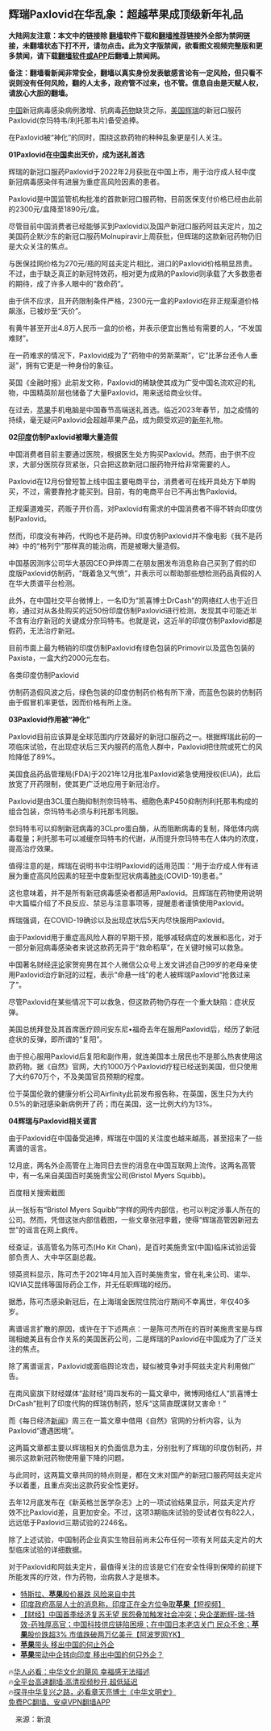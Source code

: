  <!-- 面包屑导航 --> <h2>辉瑞Paxlovid在华乱象：超越苹果成顶级新年礼品</h2> <p class="notice"><b>大陆网友注意：本文中的链接除 <a href="https://github.com/bannedbook/fanqiang" >翻墙</a>软件下载和<a href="https://github.com/killgcd/justmysocks/blob/master/README.md">翻墙推荐</a>链接外全部为禁网链接，未翻墙状态下打不开，请勿点击。此为文字版禁闻，欲看图文视频完整版和更多禁闻，请下载<a href="https://github.com/bannedbook/fanqiang">翻墙软件或APP</a>后翻墙上禁闻网。</p><p>备注：翻墙看新闻非常安全，翻墙以真实身份发表敏感言论有一定风险，但只看不说则没有任何风险，翻的人太多，政府管不过来，也不管。信息自由是天赋人权，请放心大胆的翻墙。</b></p>  <div class="entry"> <p id="conimg"><a href="https://www.bannedbook.org/bnews/tag/%E4%B8%AD%E5%9B%BD/" class="st_tag internal_tag" rel="tag" title="标签 中国 下的日志">中国</a>新冠病毒感染病例激增、抗病毒<a href="https://www.bannedbook.org/bnews/tag/%e8%8d%af%e7%89%a9/" class="st_tag internal_tag" rel="tag" title="标签 药物 下的日志">药物</a>缺货之际，<a href="https://www.bannedbook.org/bnews/tag/%e7%be%8e%e5%9b%bd/" class="st_tag internal_tag" rel="tag" title="标签 美国 下的日志">美国</a><a href="https://www.bannedbook.org/bnews/tag/%e8%be%89%e7%91%9e/" class="st_tag internal_tag" rel="tag" title="标签 辉瑞 下的日志">辉瑞</a>的新冠口服药Paxlovid(奈玛特韦/利托那韦片)备受追捧。</p> <p>在Paxlovid被“神化”的同时，围绕这款药物的种种乱象更是引人关注。</p> <p><strong>01Paxlovid在<span class='wp_keywordlink_affiliate'><a href="https://www.bannedbook.org/" title="中国" target="_blank">中国</a></span>卖出天价，成为送礼首选</strong></p> <p>辉瑞的新冠口服药Paxlovid于2022年2月获批在中国上市，用于治疗成人轻中度新冠病毒感染伴有进展为重症高风险因素的患者。</p> <p>Paxlovid是中国监管机构批准的首款新冠口服药物，目前医保支付价格已经由此前的2300元/盒降至1890元/盒。</p> <p>尽管目前中国消费者已经能够买到Paxlovid以及国产新冠口服药阿兹夫定片，加之美国药企默沙东的新冠口服药Molnupiravir上周获批，但辉瑞的这款新冠药物仍旧是大众关注的焦点。</p> <p>与医保挂网价格为270元/瓶的阿兹夫定片相比，进口的Paxlovid价格稍显昂贵。不过，由于缺乏真正的新冠特效药，相对更为成熟的Paxlovid则承载了大多数患者的期待，成了许多人眼中的“救命药”。</p> <p>由于供不应求，且开药限制条件严格，2300元一盒的Paxlovid在非正规渠道价格飙涨，已被炒至“天价”。</p> <p>有黄牛甚至开出4.8万人民币一盒的价格，并表示便宜出售给有需要的人，“不发国难财”。</p> <p>在一药难求的情况下，Paxlovid成为了“药物中的劳斯莱斯”，它“比茅台还令人垂涎”，拥有它更是一种身份的象征。</p> <p>英国《金融时报》此前发文称，Paxlovid的稀缺使其成为广受中国名流欢迎的礼物，中国精英阶层也储备了大量Paxlovid，用来送给商业伙伴。</p> <p>在过去，<a href="https://www.bannedbook.org/bnews/tag/%e8%8b%b9%e6%9e%9c/" class="st_tag internal_tag" rel="tag" title="标签 苹果 下的日志">苹果</a>手机电脑是中国春节高端送礼首选。临近2023年春节，加之疫情的持续，毫无疑问Paxlovid会超越苹果产品，成为颇受欢迎的<a href="https://www.bannedbook.org/bnews/tag/%E6%96%B0%E5%B9%B4/" class="st_tag internal_tag" rel="tag" title="标签 新年 下的日志">新年</a>礼物。</p> <p><strong>02<a href="https://www.bannedbook.org/bnews/tag/%e5%8d%b0%e5%ba%a6/" class="st_tag internal_tag" rel="tag" title="标签 印度 下的日志">印度</a>仿制Paxlovid被曝大量造假</strong></p>  <p>中国消费者目前主要通过医院，根据医生处方购买Paxlovid。然而，由于供不应求，大部分医院存货紧张，只会把这款新冠口服药物开给非常需要的人。</p> <p>Paxlovid在12月份曾短暂上线中国主要电商平台，消费者可在线开具处方下单购买，不过，需要靠抢才能买到。目前，有的电商平台已不再出售Paxlovid。</p> <p>正规渠道难买，药贩子开价高，对Paxlovid有需求的中国消费者不得不转向印度仿制Paxlovid。</p> <p>然而，印度没有神药，代购也不是药神。印度仿制Paxlovid并不像电影《我不是药神》中的“格列宁”那样真的能治病，而是被曝大量造假。</p> <p>中国基因测序公司华大基因CEO尹烨周二在朋友圈发布消息称自己买到了假的印度版Paxlovid仿制药，“既着急又气愤”，并表示可以帮助那些想检测药品真假的人在华大质谱平台检测。</p> <p>此外，在中国社交平台微博上，一名ID为“凯喜博士DrCash”的网络红人也于近日称，通过对从各处购买的近50份印度仿制Paxlovid进行检测，发现其中可能近半不含有治疗新冠的关键成分奈玛特韦。也就是说，这近半的印度仿制Paxlovid都是假药，无法治疗新冠。</p> <p>目前市面上最为畅销的印度仿制Paxlovid有绿色包装的Primovir以及蓝色包装的Paxista，一盒大约2000元左右。</p> <p>各类印度仿制Paxlovid</p> <p>仿制药造假风波之后，绿色包装的印度仿制药价格有所下滑，而蓝色包装的仿制药由于假冒机率更低，因而价格有所上涨。</p> <p><strong>03Paxlovid作用被“神化”</strong></p> <p>Paxlovid目前应该算是全球范围内疗效最好的新冠口服药之一。根据辉瑞此前的一项临床试验，在出现症状后三天内服药的高危人群中，Paxlovid把住院或死亡的风险降低了89%。</p> <p>美国食品药品管理局(FDA)于2021年12月批准Paxlovid紧急使用授权(EUA)，此后放宽了开药限制，使其更广泛地应用于新冠治疗。</p> <p>Paxlovid是由3CL蛋白酶抑制剂奈玛特韦、细胞色素P450抑制剂利托那韦构成的组合包装，奈玛特韦必须与利托那韦同服。</p>  <p>奈玛特韦可以抑制新冠病毒的3CLpro蛋白酶，从而阻断病毒的复制，降低体内病毒载量；利托那韦可以减缓奈玛特韦的代谢，从而提升奈玛特韦在人体内的浓度，提高治疗效果。</p> <p>值得注意的是，辉瑞在说明书中注明Paxlovid的适用范围：“用于治疗成人伴有进展为重症高风险因素的轻至中度新型冠状病毒<a href="https://www.bannedbook.org/bnews/tag/%e8%82%ba%e7%82%8e/" class="st_tag internal_tag" rel="tag" title="标签 肺炎 下的日志">肺炎</a>(COVID-19)患者。”</p> <p>这也意味着，并不是所有新冠病毒感染者都适用Paxlovid。且辉瑞在药物使用说明中大篇幅介绍了不良反应、禁忌与注意事项等，提醒患者谨慎使用Paxlovid。</p> <p>辉瑞强调，在COVID-19确诊以及出现症状后5天内尽快服用Paxlovid。</p> <p>由于Paxlovid用于重症高风险人群的早期干预，能够减轻病症的发展和恶化，对于一部分新冠病毒感染者来说这款药无异于“救命稻草”，在关键时候可以救急。</p> <p>中国著名财经<span class='wp_keywordlink_affiliate'><a href="https://www.bannedbook.org/bnews/comments/" title="新闻评论" target="_blank">评论</a></span>家贺宛男在其个人微信公众号上发文讲述自己99岁的老母亲使用Paxlovid治疗新冠的过程，表示“命悬一线”的老人被辉瑞Paxlovid“抢救过来了”。</p> <p>尽管Paxlovid在某些情况下可以救急，但这款药物仍存在一个重大缺陷：症状反弹。</p> <p>美国总统拜登及其首席医疗顾问安东尼•福奇去年在服用Paxlovid后，经历了新冠症状的反弹，即所谓的“复阳”。</p> <p>由于担心服用Paxlovid后复阳和副作用，就连美国本土居民也不是那么热衷使用这款药物。据《自然》官网，大约1000万个Paxlovid疗程已经送到美国，但只使用了大约670万个，不及美国官员预期的程度。</p> <p>位于英国伦敦的健康分析公司Airfinity此前发布报告称，在英国，医生只为大约0.5%的新冠感染新病例开了药；而在美国，这一比例大约为13%。</p> <p><strong>04辉瑞与Paxlovid相关谣言</strong></p> <p>由于Paxlovid在中国备受追捧，辉瑞在中国的关注度也越来越高，甚至招来了一些离谱的谣言。</p> <p>12月底，两名外企高管在上海同日去世的消息在中国互联网上流传。这两名高管中，有一名来自美国百时美施贵宝公司(Bristol Myers Squibb)。</p>  <p>百度相关搜索截图</p> <p>从一张标有“Bristol Myers Squibb”字样的网传内部信，也可以判定涉事人所在的公司。然而，凭借这张内部信截图，一些文章张冠李戴，使得“辉瑞高管因新冠去世”的谣言在网上疯传。</p> <p>经查证，该高管名为陈可杰(Ho Kit Chan)，是百时美施贵宝(中国)临床试验运营部负责人、大中华区副总裁。</p> <p>领英资料显示，陈可杰于2021年4月加入百时美施贵宝，曾在礼来公司、诺华、IQVIA艾昆纬等国际药企工作，并无任职辉瑞的经历。</p> <p>据悉，陈可杰感染新冠后，在上海瑞金医院住院治疗期间不幸离世，年仅40多岁。</p> <p>离谱谣言扩散的原因，或许在于下述两点：一是陈可杰所在的百时美施贵宝是与辉瑞相媲美且有合作关系的美国医药公司，二是辉瑞的Paxlovid在中国成为了广泛关注的焦点。</p> <p>除了离谱谣言，Paxlovid或面临舆论攻击，疑似被竞争对手阿兹夫定片利用做广告。</p> <p>在南风窗旗下财经媒体“盐财经”周四发布的一篇文章中，微博网络红人“凯喜博士DrCash”批判了印度代购的辉瑞仿制药，怒斥“这简直既谋财又害命！”</p> <p>而《每日经济<span class='wp_keywordlink_affiliate'><a href="https://www.bannedbook.org/" title="新闻">新闻</a></span>》周三在一篇文章中借用《自然》官网的分析内容，认为Paxlovid“遭遇困境”。</p> <p>这两篇文章都主要以辉瑞相关的负面信息为主，分别批判了辉瑞的印度仿制药，并揭示这款新冠药物使用量下降的问题。</p> <p>与此同时，这两篇文章共同的特点则是，都在文末对国产的新冠口服药阿兹夫定片予以着墨，且重点突出这款药安全性更好。</p> <p>去年12月底发布在《新英格兰医学杂志》上的一项试验结果显示，阿兹夫定片疗效不比Paxlovid差，且更加安全。不过，这项3期临床试验的受试者仅有822人，远远低于Paxlovid三期试验的2246名。</p> <p>除了上述试验，中国制药企业真实生物目前尚未公布任何一项有关阿兹夫定片的大型临床试验的详细数据。</p>  <p>对于Paxlovid和阿兹夫定片，最值得关注的应该是它们在安全性得到保障的前提下所能发挥的疗效，作为药物，治病救人才是根本。</p> <!--<div id="taboola-mid-1"></div>--><ul class='op-related-articles' title='相关阅读'> <li><a href='https://www.bannedbook.org/bnews/baitai/20230105/1832316.html' target='_blank'>特斯拉、<b>苹果</b>股价暴跌 风险来自中共</a></li> <li><a href='https://www.bannedbook.org/bnews/bannedvideo/20230105/1832236.html' target='_blank'>印度政府高层人士的消息称，印度正在全方位争取<b>苹果</b>【短视频】</a></li> <li><a href='https://www.bannedbook.org/bnews/bannedvideo/20230104/1832102.html' target='_blank'>【财经】中国首季经济复苏无望 民怨叠加触发社会冲突；央企垄断辉-瑞-特效-药独厚高官；中国科技供应链陷困境；在中国日本老店关门 民众不舍；<b>苹果</b>股价跌超3% 市值跌破两万亿美元【阿波罗网YK】</a></li> <li><a href='https://www.bannedbook.org/bnews/cnnews/20230104/1832005.html' target='_blank'><b>苹果</b>带头 移出中国的何止外企</a></li> <li><a href='https://www.bannedbook.org/bnews/cnnews/20230104/1831879.html' target='_blank'><b>苹果</b>带动中企转向印度 移出中国的何只外企？</a></li> </ul> <p class="texttj"> 🔥<a href="https://www.bannedbook.org/bnews/comments/20220220/1694796.html" target="_blank">华人必看：中华文化的飓风 幸福感无法描述</a><br/> 🔥<a href="https://github.com/bannedbook/fanqiang/wiki/V2ray%E6%9C%BA%E5%9C%BA" target="_blank">全平台高速翻墙:高清视频秒开,超低延迟</a><br/> 🔥<a href="https://www.bannedbook.org/bnews/comments/20220808/1768773.html" target="_blank">探寻中华复兴之路，必看章天亮博士《中华文明史》</a><br/> <a href="https://github.com/bannedbook/fanqiang/wiki/%E7%A6%81%E9%97%BB%E7%BD%91%E5%AE%89%E5%8D%93%E7%BF%BB%E5%A2%99%E6%96%B0%E9%97%BBAPP" target="_blank">免费PC翻墙、安卓VPN翻墙APP</a><br/> </p><p class="src-info">　来源：新浪 </p><a name='sharetosocial'></a> <div style="margin-bottom:5px;padding-bottom:5px;clear:both"> <div id="archive-pix-1" class="banner-ads"> <!-- AuctionX Display platform tag START --> <div id="27602x728x90x621x_ADSLOT1" clicktrack="%%CLICK_URL_ESC%%"></div>  <!-- AuctionX Display platform tag END --> </div> <div id="archive-pix-2" class="banner-ads"> <!-- AuctionX Display platform tag START --> <div id="27556x300x250x621x_ADSLOT1" clicktrack="%%CLICK_URL_ESC%%" style="margin:0 auto;text-align:center"></div>  <!-- AuctionX Display platform tag END --> </div> </div>  <div id="archive-pix-1" class="banner-ads"> <!-- AuctionX Display platform tag START --> <div id="27603x728x90x621x_ADSLOT1" clicktrack="%%CLICK_URL_ESC%%"></div>  <!-- AuctionX Display platform tag END --> </div> </div><!--END ENTRY--> 